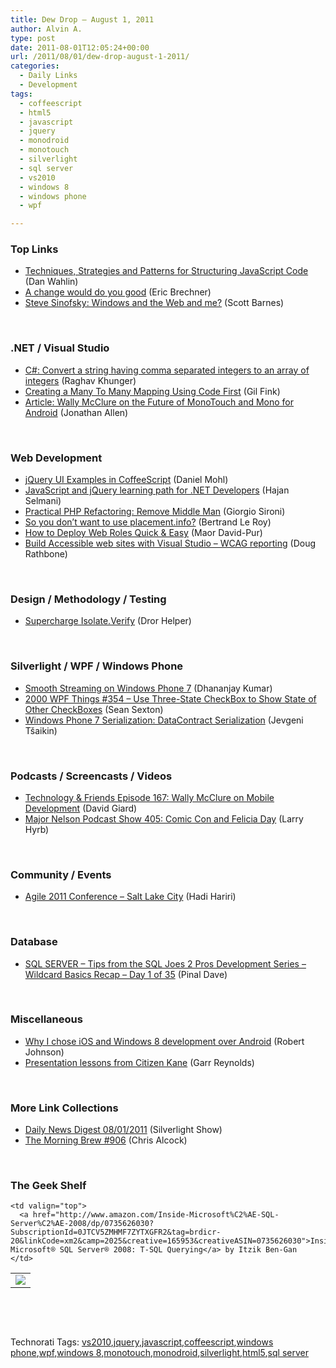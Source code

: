 ```yaml
---
title: Dew Drop – August 1, 2011
author: Alvin A.
type: post
date: 2011-08-01T12:05:24+00:00
url: /2011/08/01/dew-drop-august-1-2011/
categories:
  - Daily Links
  - Development
tags:
  - coffeescript
  - html5
  - javascript
  - jquery
  - monodroid
  - monotouch
  - silverlight
  - sql server
  - vs2010
  - windows 8
  - windows phone
  - wpf

---
```

### <a name="top"></a>Top Links

  * [Techniques, Strategies and Patterns for Structuring JavaScript Code][1] (Dan Wahlin)
  * [A change would do you good][2] (Eric Brechner)
  * [Steve Sinofsky: Windows and the Web and me?][3] (Scott Barnes)

&#160;

### <a name="dotnet"></a>.NET / Visual Studio

  * [C#: Convert a string having comma separated integers to an array of integers][4] (Raghav Khunger)
  * [Creating a Many To Many Mapping Using Code First][5] (Gil Fink)
  * [Article: Wally McClure on the Future of MonoTouch and Mono for Android][6] (Jonathan Allen)

&#160;

### <a name="web"></a>Web Development

  * [jQuery UI Examples in CoffeeScript][7] (Daniel Mohl)
  * [JavaScript and jQuery learning path for .NET Developers][8] (Hajan Selmani)
  * [Practical PHP Refactoring: Remove Middle Man][9] (Giorgio Sironi)
  * [So you don&#8217;t want to use placement.info?][10] (Bertrand Le Roy)
  * [How to Deploy Web Roles Quick & Easy][11] (Maor David-Pur)
  * <a href="http://feedproxy.google.com/~r/DiaryOfANinja/~3/MXvo9irLT2Q/build-accessible-web-sites-with-visual-studio-ndash-wcag-reporting" target="_blank">Build Accessible web sites with Visual Studio – WCAG reporting</a> (Doug Rathbone)

&#160;

### <a name="design"></a>Design / Methodology / Testing

  * [Supercharge Isolate.Verify][12] (Dror Helper)

&#160;

### <a name="silverlight"></a>Silverlight / WPF / Windows Phone

  * [Smooth Streaming on Windows Phone 7][13] (Dhananjay Kumar)
  * <a href="http://wpf.2000things.com/2011/08/01/354-use-three-state-checkbox-to-show-state-of-other-checkboxes/" target="_blank">2000 WPF Things #354 – Use Three-State CheckBox to Show State of Other CheckBoxes</a> (Sean Sexton)
  * <a href="http://feeds.dzone.com/~r/zones/dotnet/~3/xtHQY_B4d9o/windows-phone-7-serialization-0" target="_blank">Windows Phone 7 Serialization: DataContract Serialization</a> (Jevgeni Tšaikin)

&#160;

### <a name="podcasts"></a>Podcasts / Screencasts / Videos

  * <a href="http://feedproxy.google.com/~r/TechnologyAndFriends/~3/rZ5ycgOF_BI/tf167.aspx" target="_blank">Technology & Friends Episode 167: Wally McClure on Mobile Development</a> (David Giard)
  * <a href="http://feedproxy.google.com/~r/MajorNelsonblogcast/~3/YlOTuXhaU3c/" target="_blank">Major Nelson Podcast Show 405: Comic Con and Felicia Day</a> (Larry Hyrb)

&#160;

### <a name="events"></a>Community / Events

  * [Agile 2011 Conference – Salt Lake City][14] (Hadi Hariri)

&#160;

### <a name="db"></a>Database

  * [SQL SERVER – Tips from the SQL Joes 2 Pros Development Series – Wildcard Basics Recap – Day 1 of 35][15] (Pinal Dave)

&#160;

### <a name="misc"></a>Miscellaneous

  * [Why I chose iOS and Windows 8 development over Android][16] (Robert Johnson)
  * [Presentation lessons from Citizen Kane][17] (Garr Reynolds)

&#160;

### <a name="links"></a>More Link Collections

  * [Daily News Digest 08/01/2011][18] (Silverlight Show)
  * [The Morning Brew #906][19] (Chris Alcock)

&#160;

### <a name="shelf"></a>The Geek Shelf

<table border="0" cellspacing="0" cellpadding="0">
  <tr>
    <td>
      <img data-recalc-dims="1" decoding="async" src="https://i0.wp.com/ecx.images-amazon.com/images/I/514U1m9MnSL._SL160_.jpg?w=660" />
    </td>
    
    <td valign="top">
      <a href="http://www.amazon.com/Inside-Microsoft%C2%AE-SQL-Server%C2%AE-2008/dp/0735626030?SubscriptionId=0JTCV5ZMHMF7ZYTXGFR2&tag=brdicr-20&linkCode=xm2&camp=2025&creative=165953&creativeASIN=0735626030">Inside Microsoft® SQL Server® 2008: T-SQL Querying</a> by Itzik Ben-Gan
    </td>
  </tr>
</table>

&#160;

<div style="padding-bottom: 0px; margin: 0px; padding-left: 0px; padding-right: 0px; display: inline; float: none; padding-top: 0px" id="scid:C16BAC14-9A3D-4c50-9394-FBFEF7A93539:9edd1249-718d-4548-9046-268846c5e337" class="wlWriterEditableSmartContent">
  <!--dotnetkickit-->
</div>

&#160;

<div style="padding-bottom: 0px; margin: 0px; padding-left: 0px; padding-right: 0px; display: inline; float: none; padding-top: 0px" id="scid:0767317B-992E-4b12-91E0-4F059A8CECA8:551b2bc8-e04e-4684-b997-593f4903dc45" class="wlWriterEditableSmartContent">
  Technorati Tags: <a href="http://technorati.com/tags/vs2010" rel="tag">vs2010</a>,<a href="http://technorati.com/tags/jquery" rel="tag">jquery</a>,<a href="http://technorati.com/tags/javascript" rel="tag">javascript</a>,<a href="http://technorati.com/tags/coffeescript" rel="tag">coffeescript</a>,<a href="http://technorati.com/tags/windows+phone" rel="tag">windows phone</a>,<a href="http://technorati.com/tags/wpf" rel="tag">wpf</a>,<a href="http://technorati.com/tags/windows+8" rel="tag">windows 8</a>,<a href="http://technorati.com/tags/monotouch" rel="tag">monotouch</a>,<a href="http://technorati.com/tags/monodroid" rel="tag">monodroid</a>,<a href="http://technorati.com/tags/silverlight" rel="tag">silverlight</a>,<a href="http://technorati.com/tags/html5" rel="tag">html5</a>,<a href="http://technorati.com/tags/sql+server" rel="tag">sql server</a>
</div>

 [1]: http://weblogs.asp.net/dwahlin/archive/2011/07/31/techniques-strategies-and-patterns-for-structuring-javascript-code.aspx
 [2]: http://blogs.msdn.com/b/eric_brechner/archive/2011/08/01/a-change-would-do-you-good.aspx
 [3]: http://feedproxy.google.com/~r/MsMossyblog/~3/Bs8uJnIixJo/694
 [4]: http://www.codeasp.net/blogs/raghav_khunger/microsoft-net/1821/c-convert-a-string-having-comma-separated-integers-to-an-array-of-integers
 [5]: http://feedproxy.google.com/~r/GilFinkBlog/~3/ZhwWb38qOnI/creating-a-many-to-many-mapping-using-code-first.aspx
 [6]: http://www.infoq.com/articles/Wally-on-Mono
 [7]: http://bloggemdano.blogspot.com/2011/07/jquery-ui-examples-in-coffeescript.html
 [8]: http://feedproxy.google.com/~r/hajan/~3/bsD1wWOC5Ug/the-ultimate-path-to-learn-javascript-and-jquery-for-asp-net-developers.aspx
 [9]: http://feeds.dzone.com/~r/zones/agile/~3/gY2J78U6HFQ/practical-php-refactoring-2
 [10]: http://weblogs.asp.net/bleroy/archive/2011/07/31/so-you-don-t-want-to-use-placement-info.aspx
 [11]: http://feeds.maordavid.com/~r/maor/~3/nEECA_8Awq4/
 [12]: http://feedproxy.google.com/~r/HelperCode/~3/b-1dQOXjesE/supercharge-isolateverify.html
 [13]: http://debugmode.net/2011/07/31/smooth-streaming-on-windows-phone-7/
 [14]: http://blogs.jetbrains.com/dotnet/2011/08/agile-2011-conference-salt-lake-city/
 [15]: http://blog.sqlauthority.com/2011/08/01/sql-server-tips-from-the-sql-joes-2-pros-development-series-wildcard-basics-recap-day-1-of-35/
 [16]: http://feeds.betanews.com/~r/bn/~3/shJw5Du3RW0/1312166983
 [17]: http://feedproxy.google.com/~r/PresentationZen/~3/yO-O6K8-G58/presentation-lessons-from-citizen-kane.html
 [18]: http://feedproxy.google.com/~r/silverlightshow/~3/s1QUq6stC3M/Daily-News-Digest-08-01-2011.aspx
 [19]: http://feedproxy.google.com/~r/ReflectivePerspective/~3/_i4NK6AxHew/